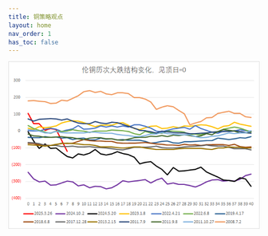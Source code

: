 ```yaml
---
title: 铜策略观点
layout: home
nav_order: 1
has_toc: false
---
```


<img src="Charts/%E5%A4%8D%E7%9B%98%EF%BC%9A%E5%A4%A7%E8%B7%8C%E6%97%B6%E7%BB%93%E6%9E%84.png" alt="电铜全球库存">